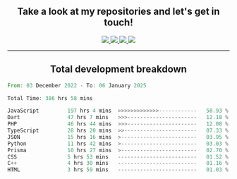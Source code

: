 <h2 align="center">
  Take a look at my repositories and let's get in touch!
</h2>
<p align="center">
  <a href="https://www.instagram.com/rayhanarkan?igsh=MXM3dHhmMTZ3ZWVsaA==">
    <img src="https://img.icons8.com/material-outlined/30/689d6a/instagram.png"/>
  </a>
  <a href="https://www.linkedin.com/in/rayhanarkan/">
    <img src="https://img.icons8.com/material-outlined/30/689d6a/linkedin.png"/>
  </a>
  <a href="">
    <img src="https://img.icons8.com/material-outlined/30/689d6a/geography.png"/>
  </a>
  <a href="mailto:rayhanarkan30@gmail.com">
    <img src="https://img.icons8.com/material-outlined/30/689d6a/email.png"/>
  </a>
</p>

---

<h2 align="center">Total development breakdown</h2>

<p align="center">
<!--START_SECTION:waka-->

```rust
From: 03 December 2022 - To: 06 January 2025

Total Time: 386 hrs 58 mins

JavaScript         197 hrs 4 mins  >>>>>>>>>>>>>------------   50.93 %
Dart               47 hrs 7 mins   >>>----------------------   12.18 %
PHP                46 hrs 44 mins  >>>----------------------   12.08 %
TypeScript         28 hrs 20 mins  >>-----------------------   07.33 %
JSON               15 hrs 16 mins  >------------------------   03.95 %
Python             11 hrs 42 mins  >------------------------   03.03 %
Prisma             10 hrs 27 mins  >------------------------   02.70 %
CSS                5 hrs 53 mins   -------------------------   01.52 %
C++                4 hrs 30 mins   -------------------------   01.16 %
HTML               3 hrs 59 mins   -------------------------   01.03 %
```

<!--END_SECTION:waka-->
</p>
